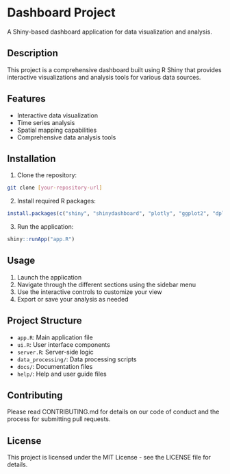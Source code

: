 # Dashboard Project

A Shiny-based dashboard application for data visualization and analysis.

## Description

This project is a comprehensive dashboard built using R Shiny that provides interactive visualizations and analysis tools for various data sources.

## Features

- Interactive data visualization
- Time series analysis
- Spatial mapping capabilities
- Comprehensive data analysis tools

## Installation

1. Clone the repository:
```bash
git clone [your-repository-url]
```

2. Install required R packages:
```R
install.packages(c("shiny", "shinydashboard", "plotly", "ggplot2", "dplyr"))
```

3. Run the application:
```R
shiny::runApp("app.R")
```

## Usage

1. Launch the application
2. Navigate through the different sections using the sidebar menu
3. Use the interactive controls to customize your view
4. Export or save your analysis as needed

## Project Structure

- `app.R`: Main application file
- `ui.R`: User interface components
- `server.R`: Server-side logic
- `data_processing/`: Data processing scripts
- `docs/`: Documentation files
- `help/`: Help and user guide files

## Contributing

Please read CONTRIBUTING.md for details on our code of conduct and the process for submitting pull requests.

## License

This project is licensed under the MIT License - see the LICENSE file for details. 